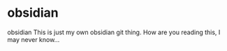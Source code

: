 # obsidian
obsidian
This is just my own obsidian git thing. How are you reading this, I may never know...
